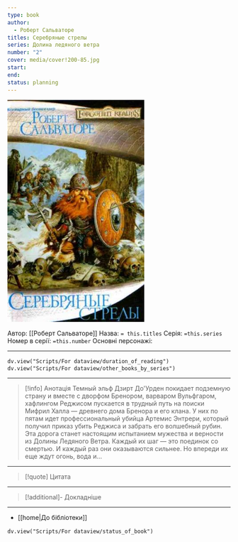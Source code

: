 ```yaml
---
type: book
author:
  - Роберт Сальваторе
titles: Серебряные стрелы
series: Долина ледяного ветра
number: "2"
cover: media/cover!200-85.jpg
start: 
end: 
status: planning
---
```

![cover|200](media/cover!200-85.jpg)

Автор: [[Роберт Сальваторе]]
Назва: `= this.titles`
Серія:  `=this.series`
Номер в серії: `=this.number`
Основні персонажі:

---
```dataviewjs
dv.view("Scripts/For dataview/duration_of_reading")
dv.view("Scripts/For dataview/other_books_by_series")
```

---
>[!info] Анотація
>Темный эльф Дзирт До'Урден покидает подземную страну и вместе с дворфом Бренором, варваром Вульфгаром, хафлингом Реджисом пускается в трудный путь на поиски Мифрил Халла — древнего дома Бренора и его клана. У них по пятам идет профессиональный убийца Артемис Энтрери, который получил приказ убить Реджиса и забрать его волшебный рубин. Эта дорога станет настоящим испытанием мужества и верности из Долины Ледяного Ветра. Каждый их шаг — это поединок со смертью. И каждый раз они оказываются сильнее. Но впереди их еще ждут огонь, вода и…
___

>[!quote] Цитата

---
>[!additional]- Докладніше

---

- [[home|До бібліотеки]]

```dataviewjs
dv.view("Scripts/For dataview/status_of_book")
```